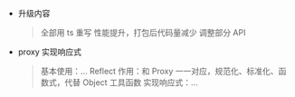 - 升级内容

  > 全部用 ts 重写
  > 性能提升，打包后代码量减少
  > 调整部分 API

- proxy 实现响应式
  > 基本使用：...
  > Reflect 作用：和 Proxy 一一对应，规范化、标准化、函数式，代替 Object 工具函数
  > 实现响应式：...
